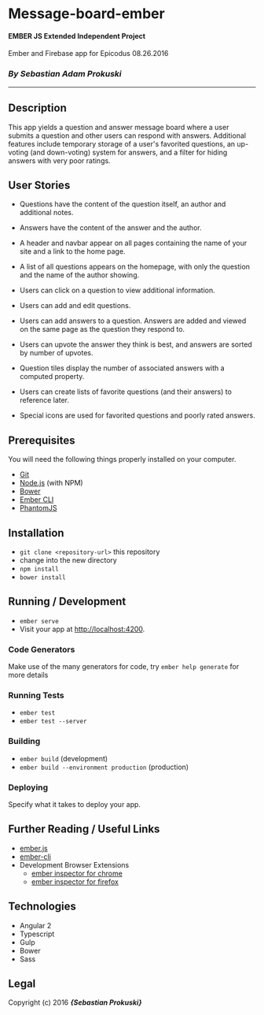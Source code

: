 # Message-board-ember

#### EMBER JS Extended Independent Project
Ember and Firebase app for Epicodus 08.26.2016
### _By Sebastian Adam Prokuski_

***

## Description
This app yields a question and answer message board where a user submits a question and other users can respond with answers. Additional features include temporary storage of a user's favorited questions, an up-voting (and down-voting) system for answers, and a filter for hiding answers with very poor ratings.

## User Stories

* Questions have the content of the question itself, an author and additional notes.

* Answers have the content of the answer and the author.

* A header and navbar appear on all pages containing the name of your site and a link to the home page.

* A list of all questions appears on the homepage, with only the question and the name of the author showing.

* Users can click on a question to view additional information.

* Users can add and edit questions.

* Users can add answers to a question. Answers are added and viewed on the same page as the question they respond to.

* Users can upvote the answer they think is best, and answers are sorted by number of upvotes.

* Question tiles display the number of associated answers with a computed property.

* Users can create lists of favorite questions (and their answers) to reference later.

* Special icons are used for favorited questions and poorly rated answers.


## Prerequisites

You will need the following things properly installed on your computer.

* [Git](http://git-scm.com/)
* [Node.js](http://nodejs.org/) (with NPM)
* [Bower](http://bower.io/)
* [Ember CLI](http://ember-cli.com/)
* [PhantomJS](http://phantomjs.org/)

## Installation

* `git clone <repository-url>` this repository
* change into the new directory
* `npm install`
* `bower install`

## Running / Development

* `ember serve`
* Visit your app at [http://localhost:4200](http://localhost:4200).

### Code Generators

Make use of the many generators for code, try `ember help generate` for more details

### Running Tests

* `ember test`
* `ember test --server`

### Building

* `ember build` (development)
* `ember build --environment production` (production)

### Deploying

Specify what it takes to deploy your app.

## Further Reading / Useful Links

* [ember.js](http://emberjs.com/)
* [ember-cli](http://ember-cli.com/)
* Development Browser Extensions
  * [ember inspector for chrome](https://chrome.google.com/webstore/detail/ember-inspector/bmdblncegkenkacieihfhpjfppoconhi)
  * [ember inspector for firefox](https://addons.mozilla.org/en-US/firefox/addon/ember-inspector/)

## Technologies
* Angular 2
* Typescript
* Gulp
* Bower
* Sass

## Legal
Copyright (c) 2016 **_{Sebastian Prokuski}_**
